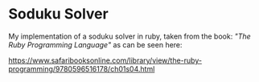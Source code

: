 # Soduku Solver
My implementation of a soduku solver in ruby, taken from the book: _"The Ruby Programming Language"_ as can be seen here:

https://www.safaribooksonline.com/library/view/the-ruby-programming/9780596516178/ch01s04.html
